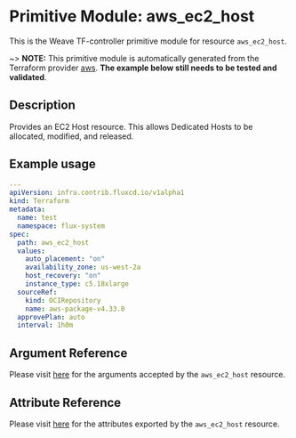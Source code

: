 
# Primitive Module: aws_ec2_host

This is the Weave TF-controller primitive module for resource `aws_ec2_host`.

~> **NOTE:** This primitive module is automatically generated from the Terraform provider [aws](https://registry.terraform.io/providers/hashicorp/aws/latest/docs/resources/aws_ec2_host). **The example below still needs to be tested and validated**.

## Description

Provides an EC2 Host resource. This allows Dedicated Hosts to be allocated, modified, and released.

## Example usage

```yaml
---
apiVersion: infra.contrib.fluxcd.io/v1alpha1
kind: Terraform
metadata:
  name: test
  namespace: flux-system
spec:
  path: aws_ec2_host
  values:
    auto_placement: "on"
    availability_zone: us-west-2a
    host_recovery: "on"
    instance_type: c5.18xlarge
  sourceRef:
    kind: OCIRepository
    name: aws-package-v4.33.0
  approvePlan: auto
  interval: 1h0m
```

## Argument Reference

Please visit [here](https://registry.terraform.io/providers/hashicorp/aws/4.33.0/docs/resources/iam_policy#argument-reference) for the arguments accepted by the `aws_ec2_host` resource.

## Attribute Reference

Please visit [here](https://registry.terraform.io/providers/hashicorp/aws/4.33.0/docs/resources/iam_policy#attributes-reference) for the attributes exported by the `aws_ec2_host` resource.
